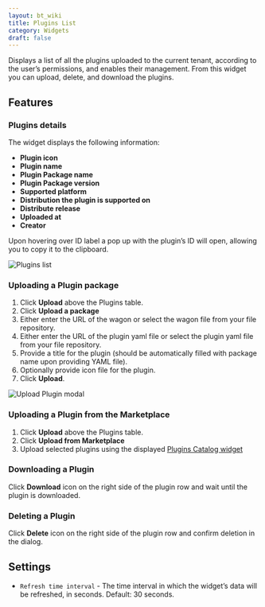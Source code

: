 ```yaml
---
layout: bt_wiki
title: Plugins List
category: Widgets
draft: false
---
```

Displays a list of all the plugins uploaded to the current tenant, according to the user’s permissions, and enables their management. From this widget you can upload, delete, and download the plugins.

## Features

### Plugins details  

The widget displays the following information:

* **Plugin icon**
* **Plugin name**
* **Plugin Package name**
* **Plugin Package version**
* **Supported platform**
* **Distribution the plugin is supported on**
* **Distribute release**
* **Uploaded at**
* **Creator**

Upon hovering over ID label a pop up with the plugin’s ID will open, allowing you to copy it to the clipboard.

![Plugins list]( /images/ui/widgets/plugins-list.png )


### Uploading a Plugin package

1. Click **Upload** above the Plugins table.
2. Click **Upload a package**
3. Either enter the URL of the wagon or select the wagon file from your file repository.
4. Either enter the URL of the plugin yaml file or select the plugin yaml file from your file repository.
5. Provide a title for the plugin (should be automatically filled with package name upon providing YAML file).
6. Optionally provide icon file for the plugin.
7. Click **Upload**.

![Upload Plugin modal]( /images/ui/widgets/plugins_upload-plugin.png )

### Uploading a Plugin from the Marketplace

1. Click **Upload** above the Plugins table.
2. Click **Upload from Marketplace**
3. Upload selected plugins using the displayed [Plugins Catalog widget](pluginsCatalog.md)

### Downloading a Plugin

Click **Download** icon on the right side of the plugin row and wait until the plugin is downloaded.


### Deleting a Plugin

Click **Delete** icon on the right side of the plugin row and confirm deletion in the dialog.


## Settings

* `Refresh time interval` - The time interval in which the widget’s data will be refreshed, in seconds. Default: 30 seconds.
